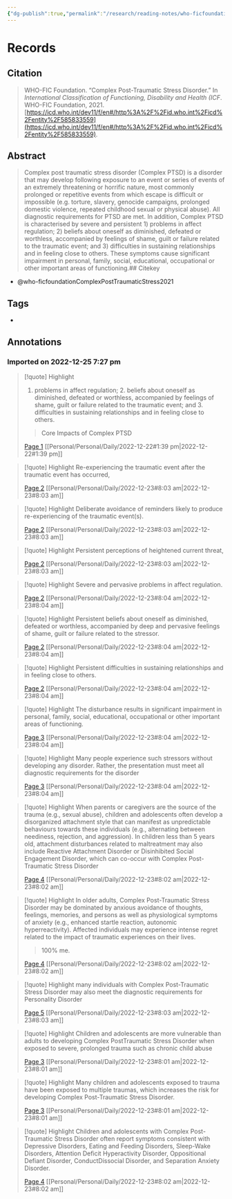 ```yaml
---
{"dg-publish":true,"permalink":"/research/reading-notes/who-ficfoundation-complex-post-traumatic-stress2021/","tags":"gardenEntry"}
---
```



# Records
## Citation
> WHO-FIC Foundation. “Complex Post-Traumatic Stress Disorder.” In _International Classification of Functioning, Disability and Health (ICF_. WHO-FIC Foundation, 2021. [https://icd.who.int/dev11/f/en#/http%3A%2F%2Fid.who.int%2Ficd%2Fentity%2F585833559](https://icd.who.int/dev11/f/en#/http%3A%2F%2Fid.who.int%2Ficd%2Fentity%2F585833559).

## Abstract
> Complex post traumatic stress disorder (Complex PTSD) is a disorder that may develop following exposure to an event or series of events of an extremely threatening or horrific nature, most commonly prolonged or repetitive events from which escape is difficult or impossible (e.g. torture, slavery, genocide campaigns, prolonged domestic violence, repeated childhood sexual or physical abuse). All diagnostic requirements for PTSD are met. In addition, Complex PTSD is characterised by severe and persistent 1) problems in affect regulation; 2) beliefs about oneself as diminished, defeated or worthless, accompanied by feelings of shame, guilt or failure related to the traumatic event; and 3) difficulties in sustaining relationships and in feeling close to others. These symptoms cause significant impairment in personal, family, social, educational, occupational or other important areas of functioning.## Citekey
- @who-ficfoundationComplexPostTraumaticStress2021

## Tags
-

## Annotations

### Imported on 2022-12-25 7:27 pm

> [!quote] Highlight
> 1. problems in affect regulation; 2. beliefs about oneself as diminished, defeated or worthless, accompanied by feelings of shame, guilt or failure related to the traumatic event; and 3. difficulties in sustaining relationships and in feeling close to others.
>> Core Impacts of Complex PTSD
>
> [Page 1](zotero://open-pdf/library/items/HZPPLYTU?page=1) [[Personal/Personal/Daily/2022-12-22#1:39 pm\|2022-12-22#1:39 pm]]

> [!quote] Highlight
> Re-experiencing the traumatic event after the traumatic event has occurred,
>
> [Page 2](zotero://open-pdf/library/items/HZPPLYTU?page=2) [[Personal/Personal/Daily/2022-12-23#8:03 am\|2022-12-23#8:03 am]]

> [!quote] Highlight
> Deliberate avoidance of reminders likely to produce re-experiencing of the traumatic event(s).
>
> [Page 2](zotero://open-pdf/library/items/HZPPLYTU?page=2) [[Personal/Personal/Daily/2022-12-23#8:03 am\|2022-12-23#8:03 am]]

> [!quote] Highlight
> Persistent perceptions of heightened current threat,
>
> [Page 2](zotero://open-pdf/library/items/HZPPLYTU?page=2) [[Personal/Personal/Daily/2022-12-23#8:03 am\|2022-12-23#8:03 am]]

> [!quote] Highlight
> Severe and pervasive problems in affect regulation.
>
> [Page 2](zotero://open-pdf/library/items/HZPPLYTU?page=2) [[Personal/Personal/Daily/2022-12-23#8:04 am\|2022-12-23#8:04 am]]

> [!quote] Highlight
> Persistent beliefs about oneself as diminished, defeated or worthless, accompanied by deep and pervasive feelings of shame, guilt or failure related to the stressor.
>
> [Page 2](zotero://open-pdf/library/items/HZPPLYTU?page=2) [[Personal/Personal/Daily/2022-12-23#8:04 am\|2022-12-23#8:04 am]]

> [!quote] Highlight
> Persistent difficulties in sustaining relationships and in feeling close to others.
>
> [Page 2](zotero://open-pdf/library/items/HZPPLYTU?page=2) [[Personal/Personal/Daily/2022-12-23#8:04 am\|2022-12-23#8:04 am]]

> [!quote] Highlight
> The disturbance results in significant impairment in personal, family, social, educational, occupational or other important areas of functioning.
>
> [Page 3](zotero://open-pdf/library/items/HZPPLYTU?page=3) [[Personal/Personal/Daily/2022-12-23#8:04 am\|2022-12-23#8:04 am]]

> [!quote] Highlight
> Many people experience such stressors without developing any disorder. Rather, the presentation must meet all diagnostic requirements for the disorder
>
> [Page 3](zotero://open-pdf/library/items/HZPPLYTU?page=3) [[Personal/Personal/Daily/2022-12-23#8:04 am\|2022-12-23#8:04 am]]

> [!quote] Highlight
> When parents or caregivers are the source of the trauma (e.g., sexual abuse), children and adolescents often develop a disorganized attachment style that can manifest as unpredictable behaviours towards these individuals (e.g., alternating between neediness, rejection, and aggression). In children less than 5 years old, attachment disturbances related to maltreatment may also include Reactive Attachment Disorder or Disinhibited Social Engagement Disorder, which can co-occur with Complex Post-Traumatic Stress Disorder
>
> [Page 4](zotero://open-pdf/library/items/HZPPLYTU?page=4) [[Personal/Personal/Daily/2022-12-23#8:02 am\|2022-12-23#8:02 am]]

> [!quote] Highlight
> In older adults, Complex Post-Traumatic Stress Disorder may be dominated by anxious avoidance of thoughts, feelings, memories, and persons as well as physiological symptoms of anxiety (e.g., enhanced startle reaction, autonomic hyperreactivity). Affected individuals may experience intense regret related to the impact of traumatic experiences on their lives.
>> 100% me.
>
> [Page 4](zotero://open-pdf/library/items/HZPPLYTU?page=4) [[Personal/Personal/Daily/2022-12-23#8:02 am\|2022-12-23#8:02 am]]

> [!quote] Highlight
> many individuals with Complex Post-Traumatic Stress Disorder may also meet the diagnostic requirements for Personality Disorder
>
> [Page 5](zotero://open-pdf/library/items/HZPPLYTU?page=5) [[Personal/Personal/Daily/2022-12-23#8:03 am\|2022-12-23#8:03 am]]

> [!quote] Highlight
> Children and adolescents are more vulnerable than adults to developing Complex PostTraumatic Stress Disorder when exposed to severe, prolonged trauma such as chronic child abuse
>
> [Page 3](zotero://open-pdf/library/items/HZPPLYTU?page=3) [[Personal/Personal/Daily/2022-12-23#8:01 am\|2022-12-23#8:01 am]]

> [!quote] Highlight
> Many children and adolescents exposed to trauma have been exposed to multiple traumas, which increases the risk for developing Complex Post-Traumatic Stress Disorder.
>
> [Page 3](zotero://open-pdf/library/items/HZPPLYTU?page=3) [[Personal/Personal/Daily/2022-12-23#8:01 am\|2022-12-23#8:01 am]]

> [!quote] Highlight
> Children and adolescents with Complex Post-Traumatic Stress Disorder often report symptoms consistent with Depressive Disorders, Eating and Feeding Disorders, Sleep-Wake Disorders, Attention Deficit Hyperactivity Disorder, Oppositional Defiant Disorder, ConductDissocial Disorder, and Separation Anxiety Disorder.
>
> [Page 4](zotero://open-pdf/library/items/HZPPLYTU?page=4) [[Personal/Personal/Daily/2022-12-23#8:02 am\|2022-12-23#8:02 am]]





